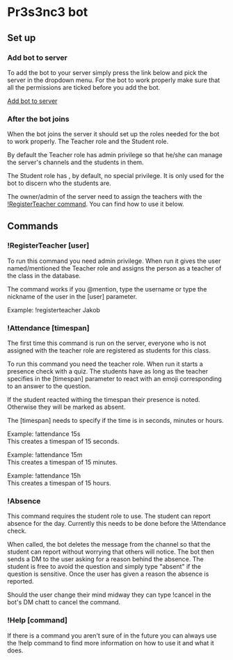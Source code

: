 # Pr3s3nc3 bot

## Set up

### Add bot to server

To add the bot to your server simply press the link below and 
pick the server in the dropdown menu. For the bot to work properly
make sure that all the permissions are ticked before you add the bot.

[Add bot to server](https://discord.com/api/oauth2/authorize?client_id=978574033845112852&permissions=2146958423&scope=bot%20applications.commands)


### After the bot joins

When the bot joins the server it should set up the roles needed for 
the bot to work properly. The Teacher role and the Student role.

By default the Teacher role has admin privilege so that he/she can
manage the server's channels and the students in them.

The Student role has , by default, no special privilege. It is only used for the bot to discern
who the students are.

The owner/admin of the server need to assign the teachers with the
[!RegisterTeacher command](#Commands). You can find how to use it below.

## Commands

### !RegisterTeacher [user]

To run this command you need admin privilege. When run it gives
the user named/mentioned the Teacher role and assigns the person as
a teacher of the class in the database.

The command works if you @mention, type the username or type the nickname
of the user in the [user] parameter.

Example: !registerteacher Jakob

### !Attendance [timespan]

The first time this command is run on the server, everyone who is not
assigned with the teacher role are registered as students for this class.

To run this command you need the teacher role. When run it starts
a presence check with a quiz. The students have as long as the 
teacher specifies in the [timespan] parameter to react with 
an emoji corresponding to an answer to the question.

If the student reacted withing the timespan their presence is noted.
Otherwise they will be marked as absent.

The [timespan] needs to specify if the time is in seconds, minutes
or hours.

Example: !attendance 15s </br>
This creates a timespan of 15 seconds.

Example: !attendance 15m </br>
This creates a timespan of 15 minutes.

Example: !attendance 15h </br>
This creates a timespan of 15 hours.

### !Absence

This command requires the student role to use. The student can 
report absence for the day. Currently this needs to be done before the
!Attendance check.

When called, the bot deletes the message from the channel so that
the student can report without worrying that others will notice.
The bot then sends a DM to the user asking for a reason behind the absence.
The student is free to avoid the question and simply type "absent"
if the question is sensitive. Once the user has given a reason the 
absence is reported.

Should the user change their mind midway they can type !cancel
in the bot's DM chatt to cancel the command.

### !Help [command]

If there is a command you aren't sure of in the future you can always
use the !help command to find more information on how to use it and what it does.
